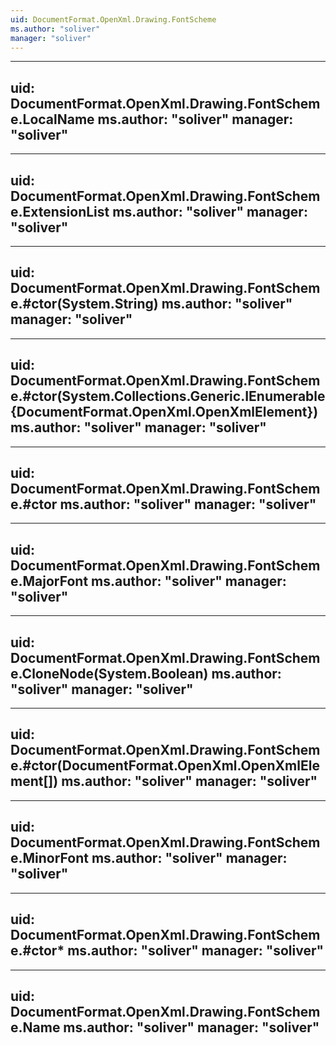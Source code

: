 ```yaml
---
uid: DocumentFormat.OpenXml.Drawing.FontScheme
ms.author: "soliver"
manager: "soliver"
---
```


---
uid: DocumentFormat.OpenXml.Drawing.FontScheme.LocalName
ms.author: "soliver"
manager: "soliver"
---

---
uid: DocumentFormat.OpenXml.Drawing.FontScheme.ExtensionList
ms.author: "soliver"
manager: "soliver"
---

---
uid: DocumentFormat.OpenXml.Drawing.FontScheme.#ctor(System.String)
ms.author: "soliver"
manager: "soliver"
---

---
uid: DocumentFormat.OpenXml.Drawing.FontScheme.#ctor(System.Collections.Generic.IEnumerable{DocumentFormat.OpenXml.OpenXmlElement})
ms.author: "soliver"
manager: "soliver"
---

---
uid: DocumentFormat.OpenXml.Drawing.FontScheme.#ctor
ms.author: "soliver"
manager: "soliver"
---

---
uid: DocumentFormat.OpenXml.Drawing.FontScheme.MajorFont
ms.author: "soliver"
manager: "soliver"
---

---
uid: DocumentFormat.OpenXml.Drawing.FontScheme.CloneNode(System.Boolean)
ms.author: "soliver"
manager: "soliver"
---

---
uid: DocumentFormat.OpenXml.Drawing.FontScheme.#ctor(DocumentFormat.OpenXml.OpenXmlElement[])
ms.author: "soliver"
manager: "soliver"
---

---
uid: DocumentFormat.OpenXml.Drawing.FontScheme.MinorFont
ms.author: "soliver"
manager: "soliver"
---

---
uid: DocumentFormat.OpenXml.Drawing.FontScheme.#ctor*
ms.author: "soliver"
manager: "soliver"
---

---
uid: DocumentFormat.OpenXml.Drawing.FontScheme.Name
ms.author: "soliver"
manager: "soliver"
---
